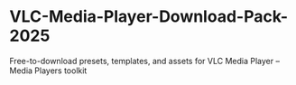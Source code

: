 # VLC-Media-Player-Download-Pack-2025
Free-to-download presets, templates, and assets for VLC Media Player – Media Players toolkit
